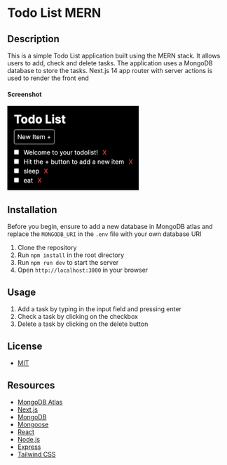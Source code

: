 # Todo List MERN

## Description

This is a simple Todo List application built using the MERN stack. It allows users to add, check and delete tasks. The application uses a MongoDB database to store the tasks. Next.js 14 app router with server actions is used to render the front end

#### Screenshot

<img src="screenshot.png" alt="screenshot" width="300">

## Installation

Before you begin, ensure to add a new database in MongoDB atlas and replace the `MONGODB_URI` in the `.env` file with your own database URI

1. Clone the repository
2. Run `npm install` in the root directory
3. Run `npm run dev` to start the server
4. Open `http://localhost:3000` in your browser

## Usage

1. Add a task by typing in the input field and pressing enter
2. Check a task by clicking on the checkbox
3. Delete a task by clicking on the delete button

## License

- [MIT](LICENSE.md)

## Resources

- [MongoDB Atlas](https://cloud.mongodb.com/)
- [Next.js](https://nextjs.org/)
- [MongoDB](https://www.mongodb.com/)
- [Mongoose](https://mongoosejs.com/)
- [React](https://reactjs.org/)
- [Node.js](https://nodejs.org/en/)
- [Express](https://expressjs.com/)
- [Tailwind CSS](https://tailwindcss.com/)
